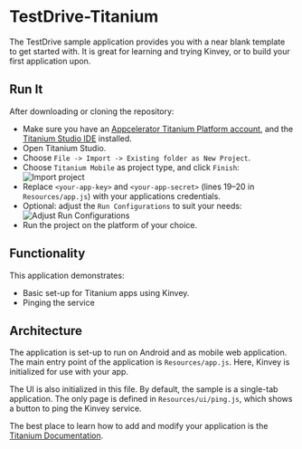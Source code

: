 # TestDrive-Titanium
The TestDrive sample application provides you with a near blank template to get started with. It is great for learning and trying Kinvey, or to build your first application upon.

## Run It
After downloading or cloning the repository:

* Make sure you have an [Appcelerator Titanium Platform account](https://my.appcelerator.com/auth/signup), and the [Titanium Studio IDE](http://docs.appcelerator.com/titanium/latest/#!/guide/Quick_Start) installed.
* Open Titanium Studio.
* Choose `File -> Import -> Existing folder as New Project`.
* Choose `Titanium Mobile` as project type, and click `Finish`:
![Import project](testdrive/import-project.png)
* Replace `<your-app-key>` and `<your-app-secret>` (lines 19–20 in `Resources/app.js`) with your applications credentials.
* Optional: adjust the `Run Configurations` to suit your needs:
![Adjust Run Configurations](testdrive/run-configurations.png)
* Run the project on the platform of your choice. 

## Functionality
This application demonstrates:

* Basic set-up for Titanium apps using Kinvey.
* Pinging the service

## Architecture
The application is set-up to run on Android and as mobile web application. The main entry point of the application is `Resources/app.js`. Here, Kinvey is initialized for use with your app.

The UI is also initialized in this file. By default, the sample is a single-tab application. The only page is defined in `Resources/ui/ping.js`, which shows a button to ping the Kinvey service.

The best place to learn how to add and modify your application is the [Titanium Documentation](http://docs.appcelerator.com).